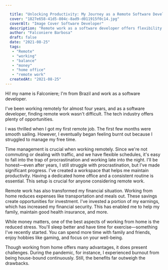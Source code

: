 ```yaml
---

  title: "Unlocking Productivity: My Journey as a Remote Software Developer"
  cover: "1827e658-41d5-804c-8ad9-d011915f0c14.jpg"
  coverAlt: "Image Cover Software Developer"
  description: "Remote work as a software developer offers flexibility and financial benefits, but requires effective time management to avoid burnout. A dedicated workspace and routine help maintain productivity, while reduced expenses and stress improve overall well-being."
  author: "Falconiere Barbosa"
  draft: false
  date: "2021-08-25"
  tags:
   - "Remote"
   - "working"
   - "balance"
   - "money"
   - "home office"
   - "remote work"
  createdAt: "2021-08-25"
---
```


  

Hi! my name is Falconiere; I'm from Brazil and work as a software developer.

I've been working remotely for almost four years, and as a software developer, finding remote work wasn't difficult. The tech industry offers plenty of opportunities.

I was thrilled when I got my first remote job. The first few months were smooth sailing. However, I eventually began feeling burnt out because I struggled to manage my free time.

Time management is crucial when working remotely. Since we're not commuting or dealing with traffic, and we have flexible schedules, it's easy to fall into the trap of procrastination and working late into the night. I'll be honest—even after years, I still struggle with procrastination, but I've made significant progress. I've created a workspace that helps me maintain productivity. Having a dedicated home office and a consistent routine is essential. This setup is crucial for anyone considering remote work.

Remote work has also transformed my financial situation. Working from home reduces expenses like transportation and meals out. These savings create opportunities for investment. I've invested a portion of my earnings, which has increased my financial security. This has enabled me to help my family, maintain good health insurance, and more.

While money matters, one of the best aspects of working from home is the reduced stress. You'll sleep better and have time for exercise—something I've recently started. You can spend more time with family and friends, enjoy hobbies like gaming, and focus on your well-being.

Though working from home offers many advantages, it does present challenges. During the pandemic, for instance, I experienced burnout from being house-bound continuously. Still, the benefits far outweigh the drawbacks.
